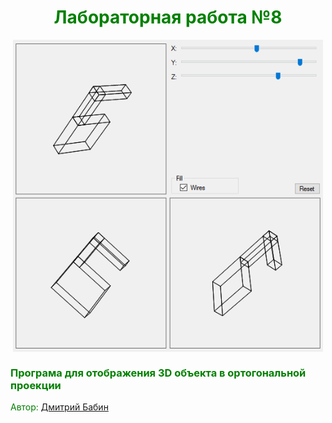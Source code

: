 <h1 style="text-align: center;"><span style="color: #008000;">Лабораторная работа №8</span></h1>
<p style="text-align: center;"><a title="Author" href="https://vk.com/dimababin" target="_blank"><img src="https://github.com/CG2016/BabinDA_KG_12gr_2var/blob/master/lab8/Result/result.PNG" alt="" height="500" align="center" /></a></p>

<h3><span style="color: #008000;">Програма для отображения 3D объекта в ортогональной проекции</span></h3>
<p><span style="color: #008000;">Автор:&nbsp;<a title="Auhtor" href="https://vk.com/dimababin" target="_blank">Дмитрий Бабин</a></span></p>
